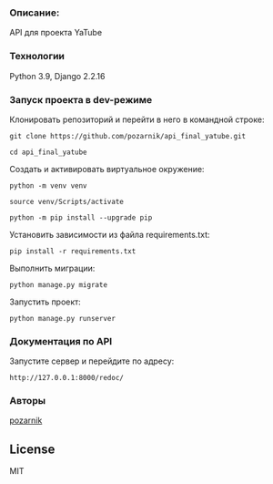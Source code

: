 ### Описание:
API для проекта YaTube
### Технологии
Python 3.9, Django 2.2.16
### Запуск проекта в dev-режиме
Клонировать репозиторий и перейти в него в командной строке:
```
git clone https://github.com/pozarnik/api_final_yatube.git
```
```
cd api_final_yatube
```
Cоздать и активировать виртуальное окружение:
```
python -m venv venv
```
```
source venv/Scripts/activate
```
```
python -m pip install --upgrade pip
```
Установить зависимости из файла requirements.txt:
```
pip install -r requirements.txt
```
Выполнить миграции:
```
python manage.py migrate
```
Запустить проект:
```
python manage.py runserver
```
### Документация по API
Запустите сервер и перейдите по адресу:
```
http://127.0.0.1:8000/redoc/
```
### Авторы
[pozarnik][link]

## License

MIT

   [link]: <https://github.com/pozarnik/>
